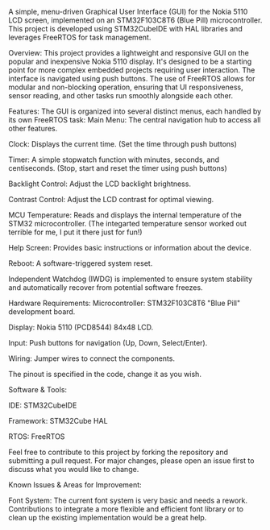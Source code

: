 A simple, menu-driven Graphical User Interface (GUI) for the Nokia 5110 LCD screen, implemented on an STM32F103C8T6 (Blue Pill) microcontroller.
This project is developed using STM32CubeIDE with HAL libraries and leverages FreeRTOS for task management.


Overview:
This project provides a lightweight and responsive GUI on the popular and inexpensive Nokia 5110 display. It's designed to be a starting point for more complex embedded projects requiring user interaction. The interface is navigated using push buttons. The use of FreeRTOS allows for modular and non-blocking operation, ensuring that UI responsiveness, sensor reading, and other tasks run smoothly alongside each other.


Features:
The GUI is organized into several distinct menus, each handled by its own FreeRTOS task:
Main Menu: The central navigation hub to access all other features.

Clock: Displays the current time. (Set the time through push buttons)

Timer: A simple stopwatch function with minutes, seconds, and centiseconds. (Stop, start and reset the timer using push buttons)

Backlight Control: Adjust the LCD backlight brightness.

Contrast Control: Adjust the LCD contrast for optimal viewing.

MCU Temperature: Reads and displays the internal temperature of the STM32 microcontroller. (The integarted temperature sensor worked out terrible for me, I put it there just for fun!) 

Help Screen: Provides basic instructions or information about the device.

Reboot: A software-triggered system reset.

Independent Watchdog (IWDG) is implemented to ensure system stability and automatically recover from potential software freezes.


Hardware Requirements:
Microcontroller: STM32F103C8T6 "Blue Pill" development board.

Display: Nokia 5110 (PCD8544) 84x48 LCD.

Input: Push buttons for navigation (Up, Down, Select/Enter).

Wiring: Jumper wires to connect the components.

The pinout is specified in the code, change it as you wish.



Software & Tools:

IDE: STM32CubeIDE

Framework: STM32Cube HAL

RTOS: FreeRTOS



Feel free to contribute to this project by forking the repository and submitting a pull request. For major changes, please open an issue first to discuss what you would like to change.

Known Issues & Areas for Improvement:

Font System: The current font system is very basic and needs a rework. Contributions to integrate a more flexible and efficient font library or to clean up the existing implementation would be a great help.

